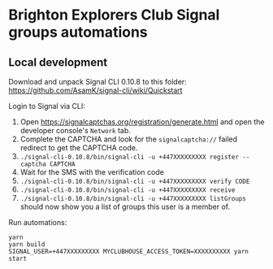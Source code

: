 # Brighton Explorers Club Signal groups automations

## Local development

Download and unpack Signal CLI 0.10.8 to this folder: https://github.com/AsamK/signal-cli/wiki/Quickstart

Login to Signal via CLI:

1. Open https://signalcaptchas.org/registration/generate.html and open the developer console's `Network` tab.
2. Complete the CAPTCHA and look for the `signalcaptcha://` failed redirect to get the CAPTCHA code.
3. `./signal-cli-0.10.8/bin/signal-cli -u +447XXXXXXXXX register --captcha CAPTCHA`
4. Wait for the SMS with the verification code
5. `./signal-cli-0.10.8/bin/signal-cli -u +447XXXXXXXXX verify CODE`
6. `./signal-cli-0.10.8/bin/signal-cli -u +447XXXXXXXXX receive`
7. `./signal-cli-0.10.8/bin/signal-cli -u +447XXXXXXXXX listGroups` should now show you a list of groups this user is a member of.

Run automations:

```shell
yarn
yarn build
SIGNAL_USER=+447XXXXXXXXX MYCLUBHOUSE_ACCESS_TOKEN=XXXXXXXXXX yarn start
```
